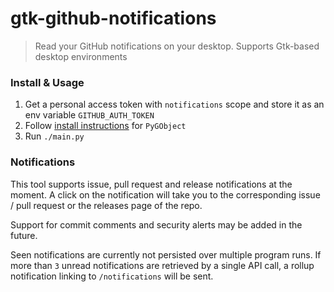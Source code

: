 # gtk-github-notifications

> Read your GitHub notifications on your desktop. Supports Gtk-based desktop environments

### Install & Usage

 1. Get a personal access token with `notifications` scope and store it as an env variable `GITHUB_AUTH_TOKEN`
 2. Follow [install instructions]( https://pygobject.readthedocs.io/en/latest/getting_started.html#ubuntu-logo-ubuntu-debian-logo-debian) for `PyGObject`
 3. Run `./main.py`

### Notifications

This tool supports issue, pull request and release notifications at the moment. A click on the notification will take you to the corresponding issue / pull request or the releases page of the repo.

Support for commit comments and security alerts may be added in the future.

Seen notifications are currently not persisted over multiple program runs. If more than `3` unread notifications are retrieved by a single API call, a rollup notification linking to `/notifications` will be sent.
